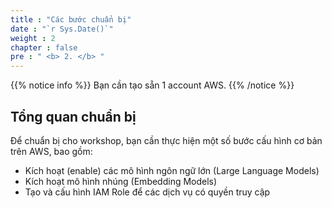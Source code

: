 ```yaml
---
title : "Các bước chuẩn bị"
date : "`r Sys.Date()`"
weight : 2 
chapter : false
pre : " <b> 2. </b> "
---
```


{{% notice info %}}
Bạn cần tạo sẵn 1 account AWS.
{{% /notice %}}

## Tổng quan chuẩn bị

Để chuẩn bị cho workshop, bạn cần thực hiện một số bước cấu hình cơ bản trên AWS, bao gồm:

- Kích hoạt (enable) các mô hình ngôn ngữ lớn (Large Language Models)
- Kích hoạt mô hình nhúng (Embedding Models)
- Tạo và cấu hình IAM Role để các dịch vụ có quyền truy cập




  

